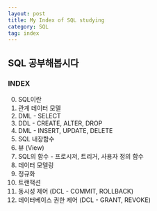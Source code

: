 ```yaml
---
layout: post
title: My Index of SQL studying
category: SQL
tag: index
---
```


## SQL 공부해봅시다

### INDEX

0. SQL이란
1. 관계 데이터 모델
2. DML - SELECT
3. DDL - CREATE, ALTER, DROP
4. DML - INSERT, UPDATE, DELETE
5. SQL 내장함수
6. 뷰 (View)
7. SQL의 함수 - 프로시저, 트리거, 사용자 정의 함수
8. 데이터 모델링
9. 정규화
10. 트랜잭션
11. 동시성 제어 (DCL - COMMIT, ROLLBACK)
12. 데이터베이스 권한 제어 (DCL - GRANT, REVOKE)


<!-- 시간되면 정리 : https://www.javatpoint.com/sql-data-types -->
<!-- 참고 : https://psun.tistory.com/category/Programming -->